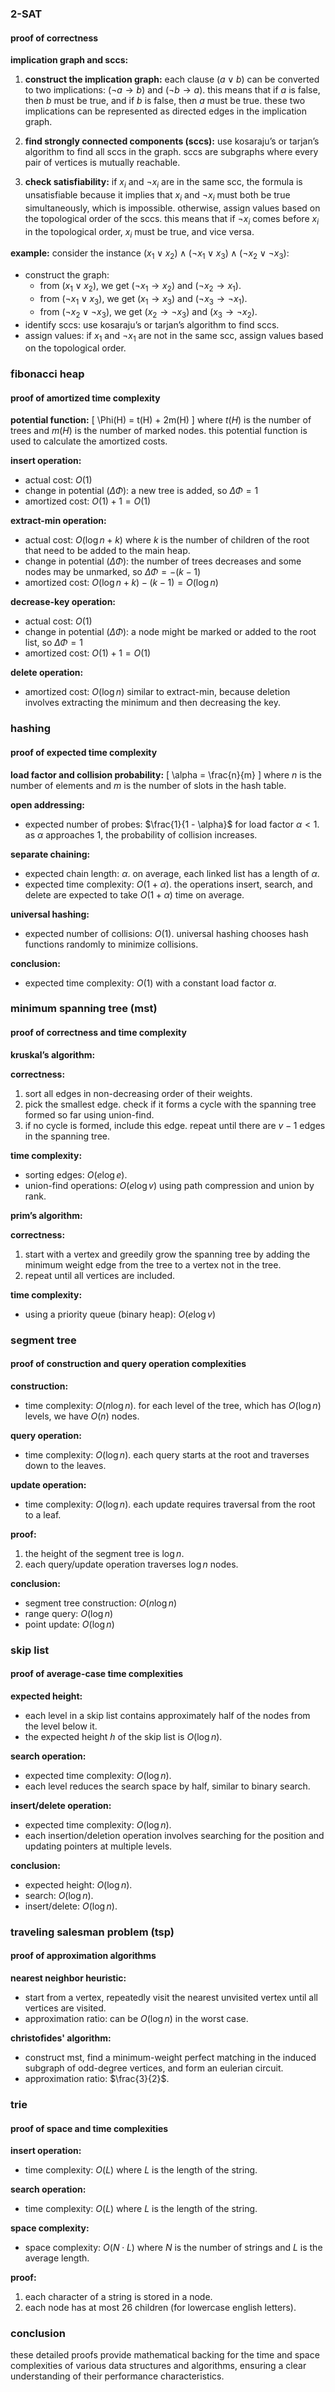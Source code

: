 ### 2-SAT

#### proof of correctness

**implication graph and sccs:**
1. **construct the implication graph:**
   each clause $(a \lor b)$ can be converted to two implications: $(\neg a \rightarrow b)$ and $(\neg b \rightarrow a)$. this means that if $a$ is false, then $b$ must be true, and if $b$ is false, then $a$ must be true. these two implications can be represented as directed edges in the implication graph.

2. **find strongly connected components (sccs):**
   use kosaraju’s or tarjan’s algorithm to find all sccs in the graph. sccs are subgraphs where every pair of vertices is mutually reachable.

3. **check satisfiability:**
   if $x_i$ and $\neg x_i$ are in the same scc, the formula is unsatisfiable because it implies that $x_i$ and $\neg x_i$ must both be true simultaneously, which is impossible. otherwise, assign values based on the topological order of the sccs. this means that if $\neg x_i$ comes before $x_i$ in the topological order, $x_i$ must be true, and vice versa.

**example:**
consider the instance $(x_1 \lor x_2) \land (\neg x_1 \lor x_3) \land (\neg x_2 \lor \neg x_3)$:
- construct the graph: 
  - from $(x_1 \lor x_2)$, we get $(\neg x_1 \rightarrow x_2)$ and $(\neg x_2 \rightarrow x_1)$.
  - from $(\neg x_1 \lor x_3)$, we get $(x_1 \rightarrow x_3)$ and $(\neg x_3 \rightarrow \neg x_1)$.
  - from $(\neg x_2 \lor \neg x_3)$, we get $(x_2 \rightarrow \neg x_3)$ and $(x_3 \rightarrow \neg x_2)$.
- identify sccs: use kosaraju’s or tarjan’s algorithm to find sccs.
- assign values: if $x_1$ and $\neg x_1$ are not in the same scc, assign values based on the topological order.

### fibonacci heap

#### proof of amortized time complexity

**potential function:**
\[
\Phi(H) = t(H) + 2m(H)
\]
where $t(H)$ is the number of trees and $m(H)$ is the number of marked nodes. this potential function is used to calculate the amortized costs.

**insert operation:**
- actual cost: $O(1)$
- change in potential ($\Delta \Phi$): a new tree is added, so $\Delta \Phi = 1$
- amortized cost: $O(1) + 1 = O(1)$

**extract-min operation:**
- actual cost: $O(\log n + k)$ where $k$ is the number of children of the root that need to be added to the main heap.
- change in potential ($\Delta \Phi$): the number of trees decreases and some nodes may be unmarked, so $\Delta \Phi = - (k - 1)$
- amortized cost: $O(\log n + k) - (k - 1) = O(\log n)$

**decrease-key operation:**
- actual cost: $O(1)$
- change in potential ($\Delta \Phi$): a node might be marked or added to the root list, so $\Delta \Phi = 1$
- amortized cost: $O(1) + 1 = O(1)$

**delete operation:**
- amortized cost: $O(\log n)$ similar to extract-min, because deletion involves extracting the minimum and then decreasing the key.

### hashing

#### proof of expected time complexity

**load factor and collision probability:**
\[
\alpha = \frac{n}{m}
\]
where $n$ is the number of elements and $m$ is the number of slots in the hash table.

**open addressing:**
- expected number of probes: $\frac{1}{1 - \alpha}$ for load factor $\alpha < 1$. as $\alpha$ approaches 1, the probability of collision increases.

**separate chaining:**
- expected chain length: $\alpha$. on average, each linked list has a length of $\alpha$.
- expected time complexity: $O(1 + \alpha)$. the operations insert, search, and delete are expected to take $O(1 + \alpha)$ time on average.

**universal hashing:**
- expected number of collisions: $O(1)$. universal hashing chooses hash functions randomly to minimize collisions.

**conclusion:**
- expected time complexity: $O(1)$ with a constant load factor $\alpha$.

### minimum spanning tree (mst)

#### proof of correctness and time complexity

**kruskal’s algorithm:**

**correctness:**
1. sort all edges in non-decreasing order of their weights.
2. pick the smallest edge. check if it forms a cycle with the spanning tree formed so far using union-find.
3. if no cycle is formed, include this edge. repeat until there are $v-1$ edges in the spanning tree.

**time complexity:**
- sorting edges: $O(e \log e)$.
- union-find operations: $O(e \log v)$ using path compression and union by rank.

**prim’s algorithm:**

**correctness:**
1. start with a vertex and greedily grow the spanning tree by adding the minimum weight edge from the tree to a vertex not in the tree.
2. repeat until all vertices are included.

**time complexity:**
- using a priority queue (binary heap): $O(e \log v)$

### segment tree

#### proof of construction and query operation complexities

**construction:**
- time complexity: $O(n \log n)$. for each level of the tree, which has $O(\log n)$ levels, we have $O(n)$ nodes.

**query operation:**
- time complexity: $O(\log n)$. each query starts at the root and traverses down to the leaves.

**update operation:**
- time complexity: $O(\log n)$. each update requires traversal from the root to a leaf.

**proof:**
1. the height of the segment tree is $\log n$.
2. each query/update operation traverses $\log n$ nodes.

**conclusion:**
- segment tree construction: $O(n \log n)$
- range query: $O(\log n)$
- point update: $O(\log n)$

### skip list

#### proof of average-case time complexities

**expected height:**
- each level in a skip list contains approximately half of the nodes from the level below it.
- the expected height $h$ of the skip list is $O(\log n)$.

**search operation:**
- expected time complexity: $O(\log n)$.
- each level reduces the search space by half, similar to binary search.

**insert/delete operation:**
- expected time complexity: $O(\log n)$.
- each insertion/deletion operation involves searching for the position and updating pointers at multiple levels.

**conclusion:**
- expected height: $O(\log n)$.
- search: $O(\log n)$.
- insert/delete: $O(\log n)$.

### traveling salesman problem (tsp)

#### proof of approximation algorithms

**nearest neighbor heuristic:**
- start from a vertex, repeatedly visit the nearest unvisited vertex until all vertices are visited.
- approximation ratio: can be $O(\log n)$ in the worst case.

**christofides' algorithm:**
- construct mst, find a minimum-weight perfect matching in the induced subgraph of odd-degree vertices, and form an eulerian circuit.
- approximation ratio: $\frac{3}{2}$.

### trie

#### proof of space and time complexities

**insert operation:**
- time complexity: $O(L)$ where $L$ is the length of the string.

**search operation:**
- time complexity: $O(L)$ where $L$ is the length of the string.

**space complexity:**
- space complexity: $O(N \cdot L)$ where $N$ is the number of strings and $L$ is the average length.

**proof:**
1. each character of a string is stored in a node.
2. each node has at most 26 children (for lowercase english letters).

### conclusion

these detailed proofs provide mathematical backing for the time and space complexities of various data structures and algorithms, ensuring a clear understanding of their performance characteristics.
